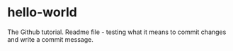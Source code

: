 # hello-world
The Github tutorial.
Readme file - testing what it means to commit changes and write a commit message.
